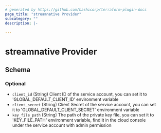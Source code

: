 ```yaml
---
# generated by https://github.com/hashicorp/terraform-plugin-docs
page_title: "streamnative Provider"
subcategory: ""
description: |-
  
---
```


# streamnative Provider





<!-- schema generated by tfplugindocs -->
## Schema

### Optional

- `client_id` (String) Client ID of the service account, you can set it to 'GLOBAL_DEFAULT_CLIENT_ID' environment variable
- `client_secret` (String) Client Secret of the service account, you can set it to 'GLOBAL_DEFAULT_CLIENT_SECRET' environment variable
- `key_file_path` (String) The path of the private key file, you can set it to 'KEY_FILE_PATH' environment variable, find it in the cloud console under the service account with admin permission
